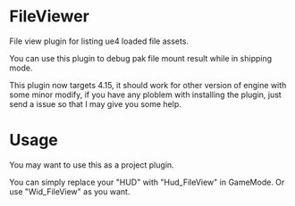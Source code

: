 # FileViewer
File view plugin for listing ue4 loaded file assets.

You can use this plugin to debug pak file mount result while in shipping mode.

This plugin now targets 4.15, it should work for other version of engine with some minor modify, if you have any ploblem with installing the plugin, just send a issue so that I may give you some help.
# Usage
You may want to use this as a project plugin.

You can simply replace your "HUD" with "Hud_FileView" in GameMode. Or use "Wid_FileView" as you want.
